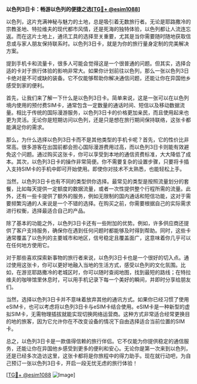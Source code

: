 **以色列3日卡：畅游以色列的便捷之选[[TG💪+ @esim1088](https://t.me/s/esim1088)]**

以色列，这片充满神秘与魅力的土地，总是吸引着无数旅行者。无论是耶路撒冷的宗教圣地、特拉维夫的现代都市风情，还是死海的独特体验，以色列都让人流连忘返。而在这片土地上，通讯工具的选择至关重要，尤其是当你需要随时随地获取信息或与家人朋友保持联系时。以色列3日卡，就是为你的旅行量身定制的完美解决方案。

提到手机卡和流量卡，很多人可能会觉得这是一个很普通的问题。但其实，选择合适的卡对于旅行体验的影响非常大。如果你计划前往以色列，那么一张以色列3日卡绝对是不可或缺的装备。它不仅能够帮助你解决通信问题，还能让你在异国他乡感受到家的便利。

首先，让我们来了解一下什么是以色列3日卡。简单来说，这是一张可以在以色列境内使用的预付费SIM卡，通常包含一定数量的通话时间、短信以及移动数据流量。相比于传统的国际漫游服务，以色列3日卡的价格更加亲民，而且使用起来也更为灵活。无论你是短期访问以色列，还是只是想在旅行期间保持联络，这张卡都能满足你的需求。

那么，为什么选择以色列3日卡而不是其他类型的手机卡呢？首先，它的性价比非常高。很多游客在出国前都会担心国际漫游费用过高，而以色列3日卡则能有效避免这个问题。通过购买这张卡，你可以享受到本地的通信资费标准，大大降低了成本。其次，以色列3日卡的操作非常简便。你不需要复杂的设置步骤，只要将卡插入支持SIM卡的手机中即可开始使用。即使你对技术不太熟悉，也能轻松上手。

当然，以色列3日卡也有不同的类型供你选择。最常见的类型是按照流量划分的套餐，比如每天提供一定额度的数据流量，或者一次性提供整个行程所需的流量。此外，还有一些卡提供了额外的服务，例如无限制的国内通话和短信功能，这对于需要频繁沟通的人来说是一个不错的选择。在购买之前，你需要根据自己的实际需求进行权衡，选择最适合自己的产品。

除了基本的功能之外，以色列3日卡还有一些附加的优势。例如，许多供应商还提供了客户支持服务，确保你在遇到任何问题时都能够及时得到帮助。同时，这些卡通常覆盖了以色列的主要城市和地区，信号稳定且覆盖面广，这意味着你几乎可以在任何地方使用它。

对于那些喜欢探索新事物的旅行者来说，以色列3日卡也是一个很好的切入点。通过使用这张卡，你可以更好地融入当地的生活方式，感受以色列的文化氛围。比如，在游览耶路撒冷的老城区时，你可以随时查阅地图，找到最短的路线；在特拉维夫的咖啡馆里休息时，可以用手机记录下每一个美好的瞬间，并即时分享给朋友们。

当然，选择以色列3日卡并不意味着放弃其他的通讯方式。如果你已经习惯了使用eSIM卡，也可以考虑将以色列3日卡与eSIM卡结合使用。eSIM卡是一种新型的虚拟SIM卡，无需物理插拔就能实现切换网络运营商。这种方式非常适合经常更换目的地的旅客，因为它允许你在不改变设备的情况下自由选择适合当前位置的SIM卡。

总之，以色列3日卡是一款值得信赖的旅行伴侣。它不仅能为你提供稳定的通信服务，还能让你在异国他乡感受到更多的便利和安心。无论你是第一次来到以色列，还是已经多次造访这里，这张卡都将是你旅程中的得力助手。现在就行动吧，为自己预订一张以色列3日卡，开启一段无忧无虑的旅行体验！

[[TG💪+ @esim1088](https://t.me/s/esim1088) ![Image](https://i.postimg.cc/4NQfJmqS/Snipaste-2025-05-13-00-14-12.png)]